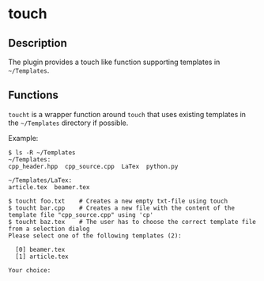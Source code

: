 # touch

## Description

The plugin provides a touch like function supporting templates in `~/Templates`.

## Functions

`toucht` is a wrapper function around `touch` that uses existing templates in the `~/Templates` directory if possible.

Example: <br />
```
$ ls -R ~/Templates 
~/Templates:
cpp_header.hpp  cpp_source.cpp  LaTex  python.py

~/Templates/LaTex:
article.tex  beamer.tex 

$ toucht foo.txt    # Creates a new empty txt-file using touch
$ toucht bar.cpp    # Creates a new file with the content of the template file "cpp_source.cpp" using 'cp'
$ toucht baz.tex    # The user has to choose the correct template file from a selection dialog
Please select one of the following templates (2):

  [0] beamer.tex
  [1] article.tex

Your choice: 
```
